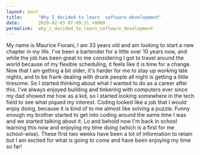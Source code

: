 ```yaml
---
layout: post
title:      "Why I decided to learn  software development"
date:       2020-02-03 07:09:31 +0000
permalink:  why_i_decided_to_learn_software_development
---
```



My name is Maurice Fiorani, I am 33 years old and am looking to start a new chapter in my life. I've been a bartender for a little over 10 years now, and while the job has been great to me considering I got to travel around the world because of my flexible scheduling, it feels like it is time for a change. Now that I am getting a bit older, it's harder for me to stay up working late nights, and to be frank dealing with drunk people all night is getting a little tiresome.
So I started thinking about what I wanted to do as a career after this. I've always enjoyed building and tinkering with computers ever since my dad showed me how as a kid, so I started looking somewhere in the tech field to see what piqued my interest. Coding looked like a job that I would enjoy doing, because it is kind of to me almost like solving a puzzle. Funny enough my brother started to get into coding around the same time I was and we started talking about it. Lo and behold now I'm back in school learning this now and enjoying my time doing (which is a first for me school-wise). These first two weeks have been a lot of information to retain but I am excited for what is going to come and have been enjoying my time so far!
